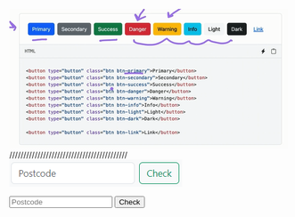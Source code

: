 ![buttons](image.png)
//////////////////////////////////////////
![search bar](image-1.png)
<form class="d-flex" role="search">
    <input class="form-control me-2" type="search" placeholder="Postcode" aria-label="Search">
    <button class="btn btn-outline-success" type="submit">Check</button>
</form>